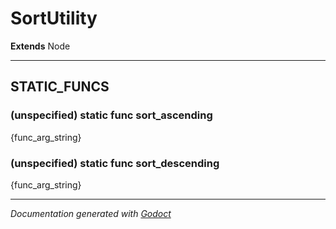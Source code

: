 # SortUtility    
**Extends** Node
        











---
## STATIC_FUNCS
### (unspecified) static func sort_ascending
{func_arg_string}
### (unspecified) static func sort_descending
{func_arg_string}



---
*Documentation generated with [Godoct](https://github.com/newwby/Godoct)*